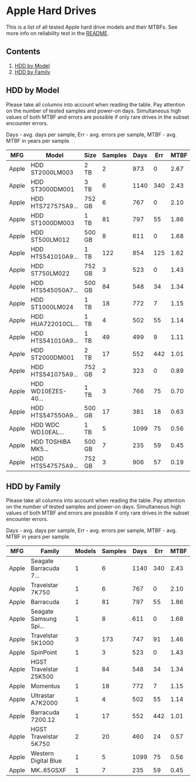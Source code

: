 Apple Hard Drives
=================

This is a list of all tested Apple hard drive models and their MTBFs. See more
info on reliability test in the [README](https://github.com/linuxhw/SMART).

Contents
--------

1. [ HDD by Model  ](#hdd-by-model)
2. [ HDD by Family ](#hdd-by-family)

HDD by Model
------------

Please take all columns into account when reading the table. Pay attention on the
number of tested samples and power-on days. Simultaneous high values of both MTBF
and errors are possible if only rare drives in the subset encounter errors.

Days - avg. days per sample,
Err  - avg. errors per sample,
MTBF - avg. MTBF in years per sample.

| MFG       | Model              | Size   | Samples | Days  | Err   | MTBF |
|-----------|--------------------|--------|---------|-------|-------|------|
| Apple     | HDD ST2000LM003    | 2 TB   | 2       | 973   | 0     | 2.67   |
| Apple     | HDD ST3000DM001    | 3 TB   | 6       | 1140  | 340   | 2.43   |
| Apple     | HDD HTS727575A9... | 752 GB | 6       | 767   | 0     | 2.10   |
| Apple     | HDD ST1000DM003    | 1 TB   | 81      | 797   | 55    | 1.86   |
| Apple     | HDD ST500LM012     | 500 GB | 8       | 611   | 0     | 1.68   |
| Apple     | HDD HTS541010A9... | 1 TB   | 122     | 854   | 125   | 1.62   |
| Apple     | HDD ST750LM022     | 752 GB | 3       | 523   | 0     | 1.43   |
| Apple     | HDD HTS545050A7... | 500 GB | 84      | 548   | 34    | 1.34   |
| Apple     | HDD ST1000LM024    | 1 TB   | 18      | 772   | 7     | 1.15   |
| Apple     | HDD HUA722010CL... | 1 TB   | 4       | 502   | 55    | 1.14   |
| Apple     | HDD HTS541010A9... | 1 TB   | 49      | 499   | 9     | 1.11   |
| Apple     | HDD ST2000DM001    | 2 TB   | 17      | 552   | 442   | 1.01   |
| Apple     | HDD HTS541075A9... | 752 GB | 2       | 323   | 0     | 0.89   |
| Apple     | HDD WD10EZES-40... | 1 TB   | 3       | 766   | 75    | 0.70   |
| Apple     | HDD HTS547550A9... | 500 GB | 17      | 381   | 18    | 0.63   |
| Apple     | HDD WDC WD10EAL... | 1 TB   | 5       | 1099  | 75    | 0.56   |
| Apple     | HDD TOSHIBA MK5... | 500 GB | 7       | 235   | 59    | 0.45   |
| Apple     | HDD HTS547575A9... | 752 GB | 3       | 906   | 57    | 0.19   |

HDD by Family
-------------

Please take all columns into account when reading the table. Pay attention on the
number of tested samples and power-on days. Simultaneous high values of both MTBF
and errors are possible if only rare drives in the subset encounter errors.

Days - avg. days per sample,
Err  - avg. errors per sample,
MTBF - avg. MTBF in years per sample.

| MFG       | Family                 | Models | Samples | Days  | Err   | MTBF |
|-----------|------------------------|--------|---------|-------|-------|------|
| Apple     | Seagate Barracuda 7... | 1      | 6       | 1140  | 340   | 2.43   |
| Apple     | Travelstar 7K750       | 1      | 6       | 767   | 0     | 2.10   |
| Apple     | Barracuda              | 1      | 81      | 797   | 55    | 1.86   |
| Apple     | Seagate Samsung Spi... | 1      | 8       | 611   | 0     | 1.68   |
| Apple     | Travelstar 5K1000      | 3      | 173     | 747   | 91    | 1.46   |
| Apple     | SpinPoint              | 1      | 3       | 523   | 0     | 1.43   |
| Apple     | HGST Travelstar Z5K500 | 1      | 84      | 548   | 34    | 1.34   |
| Apple     | Momentus               | 1      | 18      | 772   | 7     | 1.15   |
| Apple     | Ultrastar A7K2000      | 1      | 4       | 502   | 55    | 1.14   |
| Apple     | Barracuda 7200.12      | 1      | 17      | 552   | 442   | 1.01   |
| Apple     | HGST Travelstar 5K750  | 2      | 20      | 460   | 24    | 0.57   |
| Apple     | Western Digital Blue   | 1      | 5       | 1099  | 75    | 0.56   |
| Apple     | MK..65GSXF             | 1      | 7       | 235   | 59    | 0.45   |
